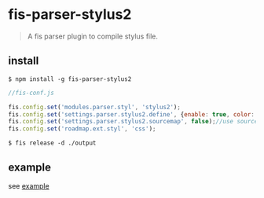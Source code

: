 # fis-parser-stylus2

> A fis parser plugin to compile stylus file.

## install

    $ npm install -g fis-parser-stylus2

```javascript
//fis-conf.js

fis.config.set('modules.parser.styl', 'stylus2');
fis.config.set('settings.parser.stylus2.define', {enable: true, color: '#000'});//you can add your settings
fis.config.set('settings.parser.stylus2.sourcemap', false);//use sourcemap or not, there are some bugs in stylus modules when it is opened
fis.config.set('roadmap.ext.styl', 'css');

```

    $ fis release -d ./output

## example 

see [example](https://github.com/lwdgit/fis-parser-stylus2/tree/master/example '')